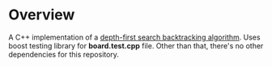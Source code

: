 # Overview

A C++ implementation of a [depth-first search backtracking algorithm](https://en.wikipedia.org/wiki/Sudoku_solving_algorithms#Backtracking "Wikipedia Article"). Uses boost testing library for **board.test.cpp** file. Other than that, there's no other dependencies for this repository.
